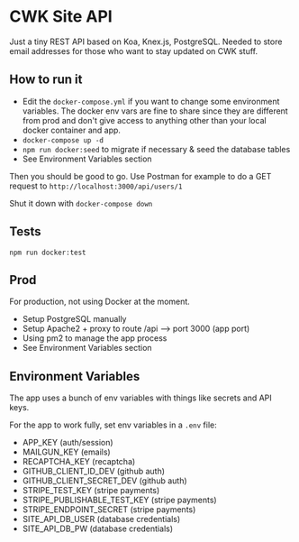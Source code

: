 # CWK Site API

Just a tiny REST API based on Koa, Knex.js, PostgreSQL. Needed to store email addresses for those who want to stay updated on CWK stuff.

## How to run it

- Edit the `docker-compose.yml` if you want to change some environment variables. The docker env vars are fine to share since they are different from prod and don't give access to anything other than your local docker container and app.
- `docker-compose up -d`
- `npm run docker:seed` to migrate if necessary & seed the database tables
- See Environment Variables section

Then you should be good to go. Use Postman for example to do a GET request to `http://localhost:3000/api/users/1`

Shut it down with `docker-compose down`

## Tests

`npm run docker:test`

## Prod

For production, not using Docker at the moment.

- Setup PostgreSQL manually
- Setup Apache2 + proxy to route /api --> port 3000 (app port)
- Using pm2 to manage the app process
- See Environment Variables section

## Environment Variables

The app uses a bunch of env variables with things like secrets and API keys.

For the app to work fully, set env variables in a `.env` file:

- APP_KEY (auth/session)
- MAILGUN_KEY (emails)
- RECAPTCHA_KEY (recaptcha)
- GITHUB_CLIENT_ID_DEV (github auth)
- GITHUB_CLIENT_SECRET_DEV (github auth)
- STRIPE_TEST_KEY (stripe payments)
- STRIPE_PUBLISHABLE_TEST_KEY (stripe payments)
- STRIPE_ENDPOINT_SECRET (stripe payments)
- SITE_API_DB_USER (database credentials)
- SITE_API_DB_PW (database credentials)
